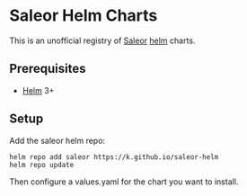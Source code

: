 # Saleor Helm Charts

This is an unofficial registry of [Saleor](https://saleor.io/) [helm](https://helm.sh/) charts.

## Prerequisites
* [Helm](https://helm.sh/) 3+

## Setup

Add the saleor helm repo:
```
helm repo add saleor https://k.github.io/saleor-helm
helm repo update
```

Then configure a values.yaml for the chart you want to install.

